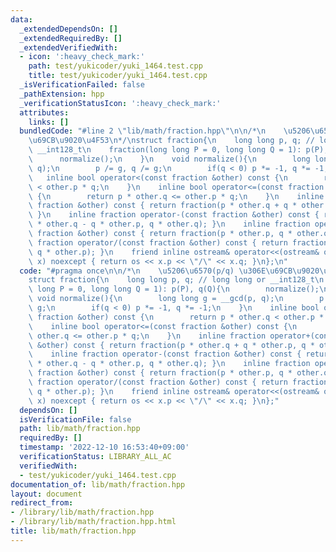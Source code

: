 ```yaml
---
data:
  _extendedDependsOn: []
  _extendedRequiredBy: []
  _extendedVerifiedWith:
  - icon: ':heavy_check_mark:'
    path: test/yukicoder/yuki_1464.test.cpp
    title: test/yukicoder/yuki_1464.test.cpp
  _isVerificationFailed: false
  _pathExtension: hpp
  _verificationStatusIcon: ':heavy_check_mark:'
  attributes:
    links: []
  bundledCode: "#line 2 \"lib/math/fraction.hpp\"\n\n/*\n    \u5206\u6570(p/q) \u306E\
    \u69CB\u9020\u4F53\n*/\nstruct fraction{\n    long long p, q; // long long or\
    \ __int128_t\n    fraction(long long P = 0, long long Q = 1): p(P), q(Q){\n  \
    \      normalize();\n    }\n    void normalize(){\n        long long g = __gcd(p,\
    \ q);\n        p /= g, q /= g;\n        if(q < 0) p *= -1, q *= -1;\n    }\n \
    \   inline bool operator<(const fraction &other) const {\n        return p * other.q\
    \ < other.p * q;\n    }\n    inline bool operator<=(const fraction &other) const\
    \ {\n        return p * other.q <= other.p * q;\n    }\n    inline fraction operator+(const\
    \ fraction &other) const { return fraction(p * other.q + q * other.p, q * other.q);\
    \ }\n    inline fraction operator-(const fraction &other) const { return fraction(p\
    \ * other.q - q * other.p, q * other.q); }\n    inline fraction operator*(const\
    \ fraction &other) const { return fraction(p * other.p, q * other.q); }\n    inline\
    \ fraction operator/(const fraction &other) const { return fraction(p * other.q,\
    \ q * other.p); }\n    friend inline ostream& operator<<(ostream& os, const fraction&\
    \ x) noexcept { return os << x.p << \"/\" << x.q; }\n};\n"
  code: "#pragma once\n\n/*\n    \u5206\u6570(p/q) \u306E\u69CB\u9020\u4F53\n*/\n\
    struct fraction{\n    long long p, q; // long long or __int128_t\n    fraction(long\
    \ long P = 0, long long Q = 1): p(P), q(Q){\n        normalize();\n    }\n   \
    \ void normalize(){\n        long long g = __gcd(p, q);\n        p /= g, q /=\
    \ g;\n        if(q < 0) p *= -1, q *= -1;\n    }\n    inline bool operator<(const\
    \ fraction &other) const {\n        return p * other.q < other.p * q;\n    }\n\
    \    inline bool operator<=(const fraction &other) const {\n        return p *\
    \ other.q <= other.p * q;\n    }\n    inline fraction operator+(const fraction\
    \ &other) const { return fraction(p * other.q + q * other.p, q * other.q); }\n\
    \    inline fraction operator-(const fraction &other) const { return fraction(p\
    \ * other.q - q * other.p, q * other.q); }\n    inline fraction operator*(const\
    \ fraction &other) const { return fraction(p * other.p, q * other.q); }\n    inline\
    \ fraction operator/(const fraction &other) const { return fraction(p * other.q,\
    \ q * other.p); }\n    friend inline ostream& operator<<(ostream& os, const fraction&\
    \ x) noexcept { return os << x.p << \"/\" << x.q; }\n};"
  dependsOn: []
  isVerificationFile: false
  path: lib/math/fraction.hpp
  requiredBy: []
  timestamp: '2022-12-10 16:53:40+09:00'
  verificationStatus: LIBRARY_ALL_AC
  verifiedWith:
  - test/yukicoder/yuki_1464.test.cpp
documentation_of: lib/math/fraction.hpp
layout: document
redirect_from:
- /library/lib/math/fraction.hpp
- /library/lib/math/fraction.hpp.html
title: lib/math/fraction.hpp
---
```


